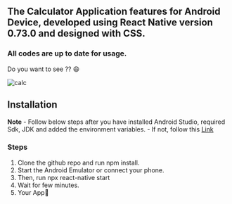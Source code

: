 ## The Calculator Application features for Android Device, developed using React Native version 0.73.0 and designed with CSS.

  ### All codes are up to date for usage.

  Do you want to see ?? 😄
  
  ![calc](https://github.com/shubhamsinha21/Contribution/assets/84564814/7efb937f-6472-4647-8712-197040e0ae36)

## Installation
  **Note** 
    - Follow below steps after you have installed Android Studio, required Sdk, JDK and added the environment variables.
    - If not, follow this [Link](https://reactnative.dev/docs/environment-setup)
    
### Steps
    
  1. Clone the github repo and run npm install.
  2. Start the Android Emulator or connect your phone.
  3. Then, run npx react-native start
  4. Wait for few minutes.
  5. Your App🤩
